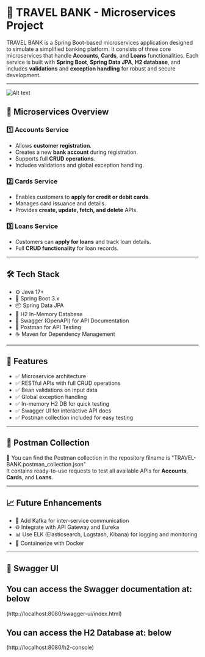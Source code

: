 # 🏦 TRAVEL BANK - Microservices Project

TRAVEL BANK is a Spring Boot-based microservices application designed to simulate a simplified banking platform. It consists of three core microservices that handle **Accounts**, **Cards**, and **Loans** functionalities. Each service is built with **Spring Boot**, **Spring Data JPA**, **H2 database**, and includes **validations** and **exception handling** for robust and secure development.

---
![Alt text](https://github.com/vinaysteja2/TRAVEL-BANK_Micorservices_v.1.0/blob/master/screenshots/Screenshot%202025-05-20%20203106.png?raw=true)
## 🧩 Microservices Overview

### 1️⃣ **Accounts Service**
- Allows **customer registration**.
- Creates a new **bank account** during registration.
- Supports full **CRUD operations**.
- Includes validations and global exception handling.

### 2️⃣ **Cards Service**
- Enables customers to **apply for credit or debit cards**.
- Manages card issuance and details.
- Provides **create, update, fetch, and delete** APIs.

### 3️⃣ **Loans Service**
- Customers can **apply for loans** and track loan details.
- Full **CRUD functionality** for loan records.

---

## 🛠️ Tech Stack

- ⚙️ Java 17+
- 🚀 Spring Boot 3.x
- 📦 Spring Data JPA
- 💾 H2 In-Memory Database
- 📘 Swagger (OpenAPI) for API Documentation
- 🧪 Postman for API Testing
- ☕ Maven for Dependency Management

---

## 📌 Features

- ✅ Microservice architecture
- ✅ RESTful APIs with full CRUD operations
- ✅ Bean validations on input data
- ✅ Global exception handling
- ✅ In-memory H2 DB for quick testing
- ✅ Swagger UI for interactive API docs
- ✅ Postman collection included for easy testing

---

## 📂 Postman Collection

🧪 You can find the Postman collection in the repository filname is "TRAVEL-BANK.postman_collection.json"  
It contains ready-to-use requests to test all available APIs for **Accounts**, **Cards**, and **Loans**.

---

## 📈 Future Enhancements

- 🔄 Add Kafka for inter-service communication
- 🌐 Integrate with API Gateway and Eureka
- 📊 Use ELK (Elasticsearch, Logstash, Kibana) for logging and monitoring
- 🐳 Containerize with Docker

---

## 📸 Swagger UI

## You can access the Swagger documentation at: below 
(http://localhost:8080/swagger-ui/index.html)

## You can access the H2 Database at: below 
(http://localhost:8080/h2-console)
